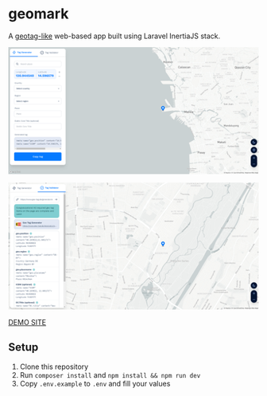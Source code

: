 # geomark

A [geotag-like](https://www.geo-tag.de/generator/en.html) web-based app built using Laravel InertiaJS stack.

![ScreenShot](/screenshots/index.png)

![ScreenShot](/screenshots/validator.png)

[DEMO SITE](https://nb-geomark.herokuapp.com/)

## Setup

1. Clone this repository
2. Run `composer install` and `npm install && npm run dev`
3. Copy `.env.example` to `.env` and fill your values
